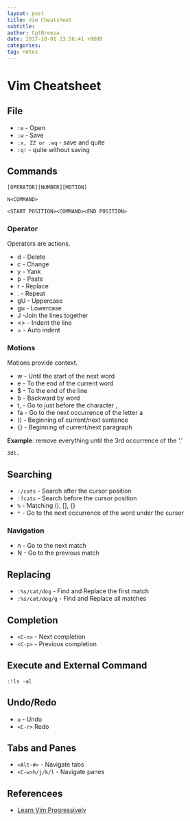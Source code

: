 ```yaml
---
layout: post
title: Vim Cheatsheet
subtitle: 
author: CptBreeza
date: 2017-10-01 23:56:41 +0800
categories: 
tag: notes
---
```


# Vim Cheatsheet

## File

- `:e` - Open
- `:w` - Save
- `:x, ZZ or :wq` - save and quite
- `:q!` - quite without saving

## Commands

`[OPERATOR][NUMBER][MOTION]`

`N<COMMAND>`

`<START POSITION><COMMAND><END POSITION>`

### Operator

Operators are actions.

- d - Delete
- c - Change
- y - Yank
- p - Paste
- r - Replace
- . - Repeat
- gU - Uppercase
- gu - Lowercase
- J -Join the lines together
- <> - Indent the line
- = - Auto indent

### Motions

Motions provide context.

- w - Until the start of the next word
- e - To the end of the current word
- $ - To the end of the line
- b - Backward by word
- t, - Go to just before the character ,
- fa - Go to the next occurrence of the letter a
- () - Beginning of current/next sentence
- {} - Beginning of current/next paragraph

**Example**: remove everything until the 3rd occurrence of the '.'

`3dt.`

## Searching

- `:/cats` - Search after the cursor position
- `:?cats` - Search before the cursor position
- `%` - Matching (), [], {}
- `*` - Go to the next occurrence of the word under the cursor

### Navigation

- n - Go to the next match
- N - Go to the previous match

## Replacing

- `:%s/cat/dog` - Find and Replace the first match
- `:%s/cat/dog/g` - Find and Replace all matches

## Completion

- `<C-n>` - Next completion
- `<C-p>` - Previous completion

## Execute and External Command

`:!ls -al`

## Undo/Redo

- `u` - Undo
- `<C-r>` Redo

## Tabs and Panes

- `<Alt-#>` - Navigate tabs
- `<C-w>h/j/k/l` - Navigate panes

## Referencees

- [Learn Vim Progressively](http://yannesposito.com/Scratch/en/blog/Learn-Vim-Progressively/)
